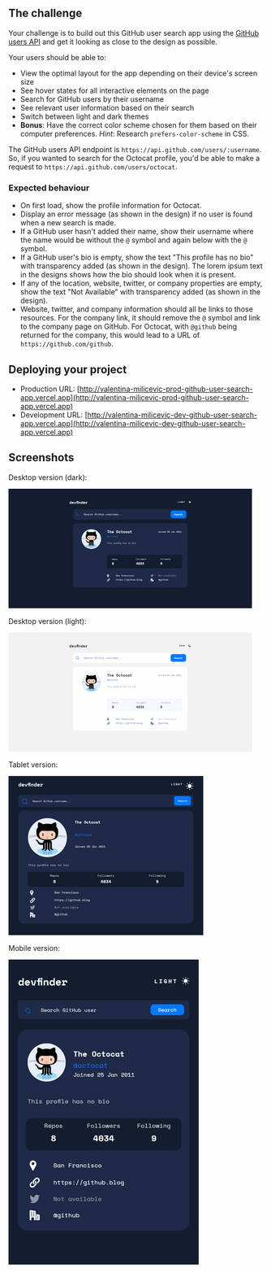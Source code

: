 
## The challenge

Your challenge is to build out this GitHub user search app using the [GitHub users API](https://docs.github.com/en/rest/reference/users#get-a-user) and get it looking as close to the design as possible.

Your users should be able to:

- View the optimal layout for the app depending on their device's screen size
- See hover states for all interactive elements on the page
- Search for GitHub users by their username
- See relevant user information based on their search
- Switch between light and dark themes
- **Bonus**: Have the correct color scheme chosen for them based on their computer preferences. _Hint_: Research `prefers-color-scheme` in CSS.

The GitHub users API endpoint is `https://api.github.com/users/:username`. So, if you wanted to search for the Octocat profile, you'd be able to make a request to `https://api.github.com/users/octocat`.

### Expected behaviour

- On first load, show the profile information for Octocat.
- Display an error message (as shown in the design) if no user is found when a new search is made.
- If a GitHub user hasn't added their name, show their username where the name would be without the `@` symbol and again below with the `@` symbol.
- If a GitHub user's bio is empty, show the text "This profile has no bio" with transparency added (as shown in the design). The lorem ipsum text in the designs shows how the bio should look when it is present.
- If any of the location, website, twitter, or company properties are empty, show the text "Not Available" with transparency added (as shown in the design).
- Website, twitter, and company information should all be links to those resources. For the company link, it should remove the `@` symbol and link to the company page on GitHub. For Octocat, with `@github` being returned for the company, this would lead to a URL of `https://github.com/github`.

## Deploying your project

- Production URL: [http://valentina-milicevic-prod-github-user-search-app.vercel.app](http://valentina-milicevic-prod-github-user-search-app.vercel.app)
- Development URL: [http://valentina-milicevic-dev-github-user-search-app.vercel.app](http://valentina-milicevic-dev-github-user-search-app.vercel.app)

## Screenshots

Desktop version (dark): 

![Desktop version (dark)](./assets/screenshots/desktop-dark.png)

Desktop version (light): 

![Desktop version (light)](./assets/screenshots/desktop-light.png)

Tablet version:

![Tablet version](./assets/screenshots/tablet.png)

Mobile version:

![Mobile version](./assets/screenshots/mobile.png)